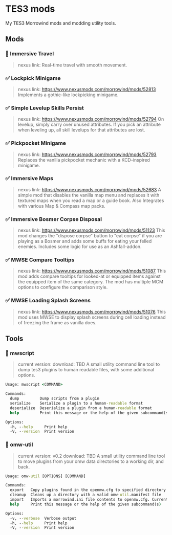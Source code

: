 # TES3 mods
My TES3 Morrowind mods and modding utility tools.

## Mods

### 🚧 Immersive Travel
> nexus link: 
Real-time travel with smooth movement.

### ✅ Lockpick Minigame
> nexus link: https://www.nexusmods.com/morrowind/mods/52813
Implements a gothic-like lockpicking minigame.

### ✅ Simple Levelup Skills Persist
> nexus link: https://www.nexusmods.com/morrowind/mods/52794
On levelup, simply carry over unused attributes. If you pick an attribute when leveling up, all skill levelups for that attributes are lost. 

### ✅ Pickpocket Minigame
> nexus link: https://www.nexusmods.com/morrowind/mods/52793
Replaces the vanilla pickpocket mechanic with a KCD-inspired minigame. 

### ✅ Immersive Maps
> nexus link: https://www.nexusmods.com/morrowind/mods/52683
A simple mod that disables the vanilla map menu and replaces it with textured maps when you read a map or a guide book. Also Integrates with various Map & Compass map packs.

### ✅ Immersive Bosmer Corpse Disposal
> nexus link: https://www.nexusmods.com/morrowind/mods/51123
This mod changes the "dispose corpse" button to "eat corpse" if you are playing as a Bosmer and adds some buffs for eating your felled enemies. Includes some logic for use as an Ashfall-addon.

### ✅ MWSE Compare Tooltips
> nexus link: https://www.nexusmods.com/morrowind/mods/51087
This mod adds compare tooltips for looked-at or equipped items against the equipped item of the same category. The mod has multiple MCM options to configure the comparison style. 

### ✅ MWSE Loading Splash Screens
> nexus link: https://www.nexusmods.com/morrowind/mods/51076
This mod uses MWSE to display splash screens during cell loading instead of freezing the frame as vanilla does.

## Tools

### 🚧 mwscript
> current version: 
> download: TBD
A small utility command line tool to dump tes3 plugins to human readable files, with some additional options.

```cmd
Usage: mwscript <COMMAND>

Commands:
  dump         Dump scripts from a plugin
  serialize    Serialize a plugin to a human-readable format
  deserialize  Deserialize a plugin from a human-readable format
  help         Print this message or the help of the given subcommand(s)

Options:
  -h, --help     Print help
  -V, --version  Print version
```

### 🚧 omw-util
> current version: v0.2
> download: TBD
A small utility command line tool to move plugins from your omw data directories to a working dir, and back.


```cmd
Usage: omw-util [OPTIONS] [COMMAND]

Commands:
  export   Copy plugins found in the openmw.cfg to specified directory
  cleanup  Cleans up a directory with a valid omw-util.manifest file
  import   Imports a morrowind.ini file contents to openmw.cfg. Currently only supports content names
  help     Print this message or the help of the given subcommand(s)

Options:
  -v, --verbose  Verbose output
  -h, --help     Print help
  -V, --version  Print version
```


